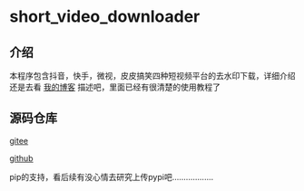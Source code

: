 # short_video_downloader

## 介绍
本程序包含抖音，快手，微视，皮皮搞笑四种短视频平台的去水印下载，详细介绍还是去看 [我的博客](https://blog.csdn.net/qq_41707308/article/details/109293116) 描述吧，里面已经有很清楚的使用教程了

## 源码仓库 
[gitee](https://gitee.com/yang6030/short_video_downloader.git)

[github](https://github.com/yang6030/short_video_downloader.git)

pip的支持，看后续有没心情去研究上传pypi吧..................
